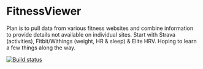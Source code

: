 # FitnessViewer
Plan is to pull data from various fitness websites and combine information to provide details not available on individual sites.  Start with Strava (activities), Fitbit/Withings (weight, HR &amp; sleep) &amp; Elite HRV.   Hoping to learn a few things along the way.


[![Build status](https://ci.appveyor.com/api/projects/status/3oxf0msxwwkhni83?svg=true)](https://ci.appveyor.com/project/chrisbarber7/fitnessviewer)
